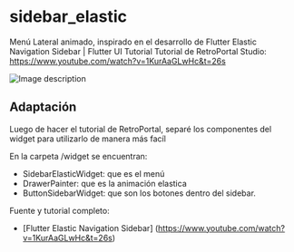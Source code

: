 # sidebar_elastic

Menú Lateral animado, inspirado en el desarrollo de Flutter Elastic Navigation Sidebar | Flutter UI Tutorial
Tutorial de RetroPortal Studio: https://www.youtube.com/watch?v=1KurAaGLwHc&t=26s

![Image description](https://drive.google.com/open?id=1kTTmdZ5kCWtYQctiMTzIRSw7k1QfrvT0)

## Adaptación

Luego de hacer el tutorial de RetroPortal, separé los componentes del widget para utilizarlo de manera más facíl

En la carpeta /widget se encuentran:

  - SidebarElasticWidget: que es el menú
  - DrawerPainter: que es la animación elastica
  - ButtonSidebarWidget: que son los botones dentro del sidebar.
  
  

Fuente y tutorial completo: 

- [Flutter Elastic Navigation Sidebar] (https://www.youtube.com/watch?v=1KurAaGLwHc&t=26s)
